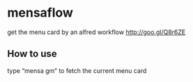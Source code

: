 # mensaflow

get the menu card by an alfred workflow
http://goo.gl/Q8r6ZE

## How to use
type “mensa gm” to fetch the current menu card
